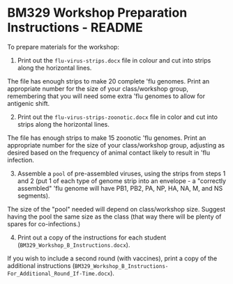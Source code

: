 # BM329 Workshop Preparation Instructions - README

To prepare materials for the workshop: 

1. Print out the `flu-virus-strips.docx` file in colour and cut
into strips along the horizontal lines.

The file has enough strips to make 20 complete 'flu genomes. Print
an appropriate number for the size of your class/workshop group, 
remembering that you will need some extra 'flu genomes to allow 
for antigenic shift. 

2. Print out the `flu-virus-strips-zoonotic.docx` file in color and cut 
into strips along the horizontal lines.

The file has enough strips to make 15 zoonotic 'flu genomes. Print 
an appropriate number for the size of your class/workshop group, 
adjusting as desired based on the frequency of animal contact
likely to result in 'flu infection. 

3. Assemble a `pool` of pre-assembled viruses, using the strips from steps 1 and 2
(put 1 of each type of genome strip into an envelope - a "correctly assembled" 
'flu genome will have PB1, PB2, PA, NP, HA, NA, M, and NS segments).

The size of the "pool" needed will depend on class/workshop size. Suggest having 
the pool the same size as the class (that way there will be plenty of spares for 
co-infections.)

4. Print out a copy of the instructions for each student 
(`BM329_Workshop_B_Instructions.docx`). 

If you wish to include a second round (with vaccines), print 
a copy of the additional instructions (`BM329_Workshop_B_Instructions-
For_Additional_Round_If-Time.docx`).